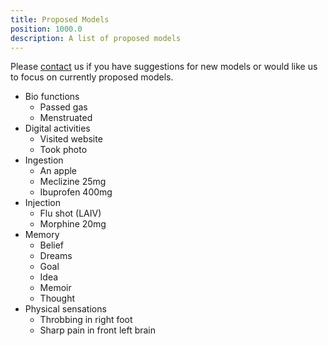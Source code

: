 ```yaml
---
title: Proposed Models
position: 1000.0
description: A list of proposed models
---
```


Please [contact](http://blog.memair.com/contact) us if you have suggestions for new models or would like us to focus on currently proposed models.

* Bio functions
  - Passed gas
  - Menstruated
* Digital activities
  - Visited website
  - Took photo
* Ingestion
  - An apple
  - Meclizine 25mg
  - Ibuprofen 400mg
* Injection
  - Flu shot (LAIV)
  - Morphine 20mg
* Memory
  - Belief
  - Dreams
  - Goal
  - Idea
  - Memoir
  - Thought
* Physical sensations
  - Throbbing in right foot
  - Sharp pain in front left brain
